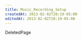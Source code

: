 ```yaml
---
title: Music_Recording_Setup
createdAt: 2013-02-02T20:19-05:00
editedAt: 2013-02-02T20:19-05:00
---
```


DeletedPage

